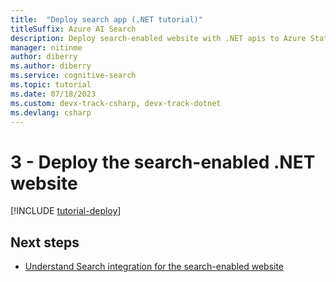 ```yaml
---
title:  "Deploy search app (.NET tutorial)"
titleSuffix: Azure AI Search
description: Deploy search-enabled website with .NET apis to Azure Static web app.
manager: nitinme
author: diberry
ms.author: diberry
ms.service: cognitive-search
ms.topic: tutorial
ms.date: 07/18/2023
ms.custom: devx-track-csharp, devx-track-dotnet
ms.devlang: csharp
---
```


# 3 - Deploy the search-enabled .NET website

[!INCLUDE [tutorial-deploy](includes/tutorial-add-search-website-create-app.md)]

## Next steps

* [Understand Search integration for the search-enabled website](tutorial-csharp-search-query-integration.md)
